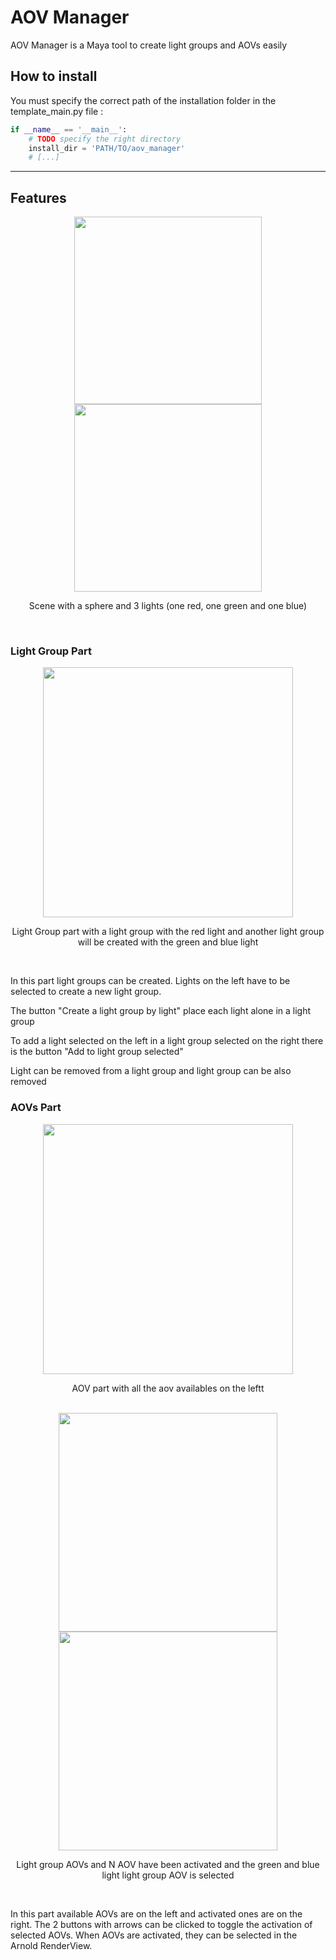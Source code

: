 # AOV Manager

AOV Manager is a Maya tool to create light groups and AOVs easily

## How to install

You must specify the correct path of the installation folder in the template_main.py file :
```python
if __name__ == '__main__':
    # TODO specify the right directory
    install_dir = 'PATH/TO/aov_manager'
    # [...]
```

---

## Features
<div align="center">
  <span>
    <img src="https://user-images.githubusercontent.com/94440879/215740855-986244f0-ecc9-4713-a091-17a1c85e4ca2.png" height=300>
  </span>
  
  <span>
    <img src="https://user-images.githubusercontent.com/94440879/215742613-aced2dd1-7d28-41f1-ad3b-c2e72e4e1e63.png" height=300>
  </span>
  <p>Scene with a sphere and 3 lights (one red, one green and one blue)</p>
  <br/>
</div>

### Light Group Part

<div align="center">
  <span>
    <img src="https://user-images.githubusercontent.com/94440879/215744863-0b25ab6a-0fc9-4142-8bb8-201b7592cd0f.png" height=400>
  </span>
  <p weight="bold">Light Group part with a light group with the red light and another light group will be created with the green and blue light</p>
  <br/>
</div>

In this part light groups can be created. Lights on the left have to be selected to create a new light group.

The button "Create a light group by light" place each light alone in a light group

To add a light selected on the left in a light group selected on the right there is the button "Add to light group selected"

Light can be removed from a light group and light group can be also removed

### AOVs Part

<div align="center">
  <span>
    <img src="https://user-images.githubusercontent.com/94440879/215746625-37be77f6-734d-4937-8d12-5dc5f3bbac12.png" height=400>
  </span>
  <p weight="bold">AOV part with all the aov availables on the leftt</p>
  <br/>
</div>


<div align="center">
  <span>
    <img src="https://user-images.githubusercontent.com/94440879/215746878-08dbfb80-4526-46fd-aed0-f44e131ecc9b.png" height=350>
  </span>
  <span>
    <img src="https://user-images.githubusercontent.com/94440879/215746997-9bc0fb18-a6c2-467f-bc90-c8c1428614df.png" height=350>
  </span>
  <p weight="bold">Light group AOVs and N AOV have been activated and the green and blue light light group AOV is selected</p>
  <br/>
</div>


In this part available AOVs are on the left and activated ones are on the right. The 2 buttons with arrows can be clicked to toggle the activation of selected AOVs. When AOVs are activated, they can be selected in the Arnold RenderView.









